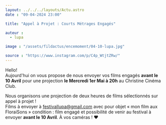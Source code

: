 ```yaml
---
layout: ../../../layouts/Actu.astro
date : "09-04-2024 23:00"

title: "Appel à Projet : Courts Métrages Engagés"

auteur :
  - lupa

image : "/assets/fildactus/encemoment/04-10-lupa.jpg"

source : "https://www.instagram.com/p/C4p_WtjtZRw/"
---
```


Hello!  
Aujourd'hui on vous propose de nous envoyer vos films engagés __avant le 10 Avril__ pour une projection __le Mercredi 1er Mai à 20h__ au Christine Cinéma Club.

Nous organisons une projection de deux heures de films sélectionnés sur appel à projet !  
Films à envoyer à festivallupa@gmail.com avec pour objet « mon film aux FloraiSons » condition : film engagé et possibilité de venir au festival à envoyer __avant le 10 Avril__. À vos caméras ! ❤️
